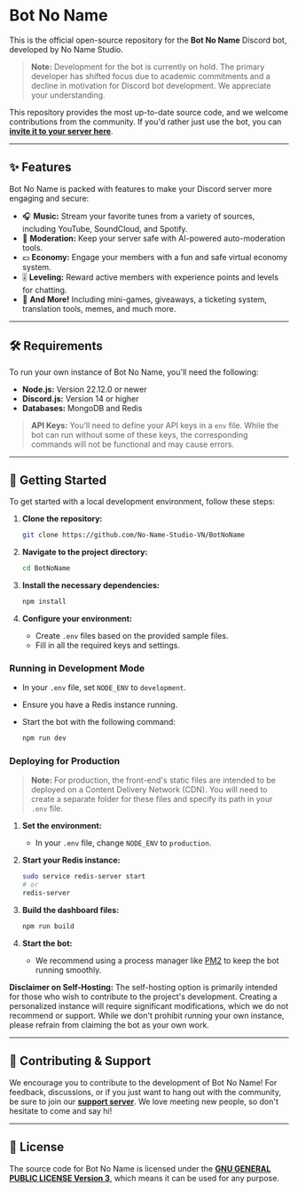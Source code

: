 # Bot No Name

This is the official open-source repository for the **Bot No Name** Discord bot, developed by No Name Studio.

> **Note:** Development for the bot is currently on hold. The primary developer has shifted focus due to academic commitments and a decline in motivation for Discord bot development. We appreciate your understanding.

[](https://top.gg/bot/736915194772586598)

This repository provides the most up-to-date source code, and we welcome contributions from the community. If you'd rather just use the bot, you can [**invite it to your server here**](https://cp.nnsvn.me/invite).

-----

## ✨ Features

Bot No Name is packed with features to make your Discord server more engaging and secure:

- 🎧 **Music:** Stream your favorite tunes from a variety of sources, including YouTube, SoundCloud, and Spotify.
- 🤖 **Moderation:** Keep your server safe with AI-powered auto-moderation tools.
- 💵 **Economy:** Engage your members with a fun and safe virtual economy system.
- 🎚️ **Leveling:** Reward active members with experience points and levels for chatting.
- 🎲 **And More\!** Including mini-games, giveaways, a ticketing system, translation tools, memes, and much more.

-----

## 🛠️ Requirements

To run your own instance of Bot No Name, you'll need the following:

- **Node.js:** Version 22.12.0 or newer
- **Discord.js:** Version 14 or higher
- **Databases:** MongoDB and Redis

> **API Keys:** You'll need to define your API keys in a `env` file. While the bot can run without some of these keys, the corresponding commands will not be functional and may cause errors.

-----

## 🚀 Getting Started

To get started with a local development environment, follow these steps:

1. **Clone the repository:**

    ```sh
    git clone https://github.com/No-Name-Studio-VN/BotNoName
    ```

2. **Navigate to the project directory:**

    ```sh
    cd BotNoName
    ```

3. **Install the necessary dependencies:**

    ```sh
    npm install
    ```

4. **Configure your environment:**
      - Create `.env` files based on the provided sample files.
      - Fill in all the required keys and settings.

### Running in Development Mode

- In your `.env` file, set `NODE_ENV` to `development`.
- Ensure you have a Redis instance running.
- Start the bot with the following command:

    ```sh
    npm run dev
    ```

### Deploying for Production

> **Note:** For production, the front-end's static files are intended to be deployed on a Content Delivery Network (CDN). You will need to create a separate folder for these files and specify its path in your `.env` file.

1. **Set the environment:**
      - In your `.env` file, change `NODE_ENV` to `production`.
2. **Start your Redis instance:**

    ```sh
    sudo service redis-server start
    # or
    redis-server
    ```

3. **Build the dashboard files:**

    ```sh
    npm run build
    ```
4. **Start the bot:**
      - We recommend using a process manager like [PM2](https://pm2.keymetrics.io/) to keep the bot running smoothly.

**Disclaimer on Self-Hosting:** The self-hosting option is primarily intended for those who wish to contribute to the project's development. Creating a personalized instance will require significant modifications, which we do not recommend or support. While we don't prohibit running your own instance, please refrain from claiming the bot as your own work.

-----

## 🤝 Contributing & Support

We encourage you to contribute to the development of Bot No Name\! For feedback, discussions, or if you just want to hang out with the community, be sure to join our [**support server**](https://cp.nnsvn.me/discord). We love meeting new people, so don't hesitate to come and say hi\!

-----

## 📄 License

The source code for Bot No Name is licensed under the [**GNU GENERAL PUBLIC LICENSE Version 3**](LICENSE), which means it can be used for any purpose.
